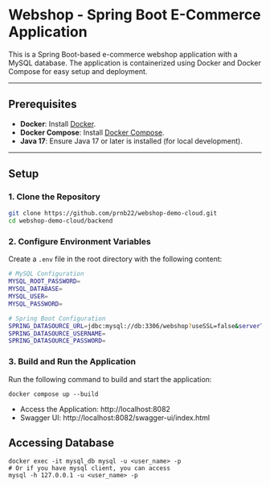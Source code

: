 # Webshop - Spring Boot E-Commerce Application

This is a Spring Boot-based e-commerce webshop application with a MySQL database. The application is containerized using Docker and Docker Compose for easy setup and deployment.

---

## Prerequisites

- **Docker**: Install [Docker](https://docs.docker.com/get-docker/).
- **Docker Compose**: Install [Docker Compose](https://docs.docker.com/compose/install/).
- **Java 17**: Ensure Java 17 or later is installed (for local development).

---

## Setup

### 1. Clone the Repository

```bash
git clone https://github.com/prnb22/webshop-demo-cloud.git
cd webshop-demo-cloud/backend
```

### 2. Configure Environment Variables

Create a `.env` file in the root directory with the following content:

```sh
# MySQL Configuration
MYSQL_ROOT_PASSWORD=
MYSQL_DATABASE=
MYSQL_USER=
MYSQL_PASSWORD=

# Spring Boot Configuration
SPRING_DATASOURCE_URL=jdbc:mysql://db:3306/webshop?useSSL=false&serverTimezone=UTC&allowPublicKeyRetrieval=true
SPRING_DATASOURCE_USERNAME=
SPRING_DATASOURCE_PASSWORD=
```

### 3. Build and Run the Application
Run the following command to build and start the application:

```shell
docker compose up --build
```

- Access the Application: http://localhost:8082
- Swagger UI: http://localhost:8082/swagger-ui/index.html

## Accessing Database

```shell
docker exec -it mysql_db mysql -u <user_name> -p
# Or if you have mysql client, you can access 
mysql -h 127.0.0.1 -u <user_name> -p
```